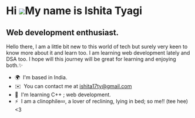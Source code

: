 Hi ![](https://user-images.githubusercontent.com/18350557/176309783-0785949b-9127-417c-8b55-ab5a4333674e.gif)My name is Ishita Tyagi
====================================================================================================================================

Web development enthusiast.
---------------------------

Hello there, I am a little bit new to this world of tech but surely very keen to know more about it and learn too. I am learning web development lately and DSA too. I hope will this journey will be great for learning and enjoying both.✨

* 🌍  I'm based in India.
* ✉️  You can contact me at [ishita17ty@gmail.com](mailto:ishita17ty@gmail.com )
* 🧠  I'm learning C++ ; web development.
* ⚡  I am a clinophile💤, a lover of reclining, lying in bed; so me!! (tee hee)<3
